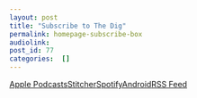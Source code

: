 ```yaml
---
layout: post
title: "Subscribe to The Dig"
permalink: homepage-subscribe-box
audiolink: 
post_id: 77
categories:  []
---
```


[Apple Podcasts](https://podcasts.apple.com/us/podcast/the-dig/id1043245989?mt=2&ls=1)[Stitcher](https://www.stitcher.com/podcast/daniel-denvir-2/the-dig-2)[Spotify](https://open.spotify.com/show/2noCXQGBJp76DR2qcxETPy)[Android](https://subscribeonandroid.com/www.thedigradio.com/podcast/)[RSS Feed](https://www.thedigradio.com/feed/podcast/)